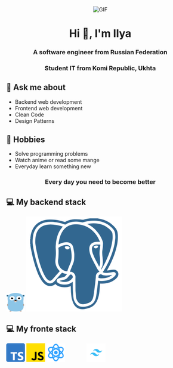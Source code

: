 <div align="center">
  <img hight="300" width="700" alt="GIF" align="center" src="https://64.media.tumblr.com/4af1c33d47b1d98601d269028afb3111/5f582e07b8071a3c-8a/s1280x1920/11bd4aafeb35646b6dd4b67375efdcb7ca39f6e2.gifv">
</div>

<h1 align="center">Hi 👋, I'm Ilya</h1>
<h3 align="center">A software engineer from Russian Federation</h3>
<h3 align="center">Student IT from Komi Republic, Ukhta</h3>

## 💬 Ask me about

- Backend web development
- Frontend web development
- Clean Code
- Design Patterns

## 📅 Hobbies

- Solve programming problems
- Watch anime or read some mange
- Everyday learn something new

<h3 align="center">Every day you need to become better</h3>

## 💻 My backend stack

<a href="https://dotnet.microsoft.com/" title="Golang"><img width="50" height="50" src="icons/golang.png" /></a>
<a href="https://dotnet.microsoft.com/" title="PostgreSQL"><img src="icons/postgres.webp" /></a>

## 💻 My fronte stack

<a href="https://dotnet.microsoft.com/" title="TypeScript"><img width="50" height="50"  src="icons/ts.png" /></a>
<a href="https://dotnet.microsoft.com/" title="JavaScript"><img width="50" height="50"  src="icons/js.png" /></a>
<a href="https://dotnet.microsoft.com/" title="React"><img width="50" height="50"  src="icons/react.png" /></a>
<a href="https://dotnet.microsoft.com/" title="SCSS"><svg width="50" height="50" xmlns="http://www.w3.org/2000/svg" xmlns:xlink="http://www.w3.org/1999/xlink"><defs><circle id="a" cx="280.5" cy="280.5" r="280.5"/></defs><g fill="none" fill-rule="evenodd"><mask id="b" fill="#fff"><use xlink:href="#a"/></mask><use fill="#D1629B" xlink:href="#a"/><path d="M353.3 298c-47.9 84.2-82.9 123.3-105 117.2-18.5-6-46.8-42.5-16.4-94.9-21 12.3-32.3 19-33.7 20.2 8.4 16.1 10.6 51.3-7.5 78.3-18.2 27-52 43.4-84.7 34.3-10.6-3-26.6-24.8-12.8-55.4 12.1-27 60.9-52.4 73.6-58.7l3.5-2c-25.5-22.3-89.5-52.5-98.4-98.8-2.5-13.1 3.6-44.3 42-80.2C146 128 191 104.7 232.4 90c69.7-24.8 143.2-10.1 154.4 34.2 11 43.7-26.8 95.8-75.3 114.6-43.3 16.7-79 14-93.8 9.3-16.6-5.4-26.5-16.5-28.9-22.7-.9-2.4-2.5-6.6 0-8 1.6-.9 2.2-.6 6.5 4 4 4.4 20 16.2 50.6 12.8 80-9 128.3-71.2 113-104.7-10.7-23.4-72.3-34-149.7 4.2-94.1 46.9-99.2 85.5-100 100.2-2.2 40.4 49.8 61.7 78 91.7l1 1.2c3.4-1.8 26.9-15.6 70.4-41.4 9.4-7.7 16.7-7.2 22 1.5 6.2-6.8 9.1-12 8.8-15.6-.6-5.3 12.6 7.4 11.2 30-1.4 22.6-10.8 15.6-10.2 38.5-16-2.8-23.1-12.6-21.3-29.6-30.4 47.6-34 76.6-11 87.2 9 3.2 24.8-14.2 47.7-52.2a736.1 736.1 0 0 1 6.7-11.4c14.8-24.7 36.9-59.6 38.4-64 2.1-6 3.2-12.2 4.2-14.9 1-2.7 9.8-4.7 19.9-4.6 10.1 0 11.1 4.4 11.2 5.3.1 1-4.9 13-6 21.5-1 8.4 0 12.7 1 19.8.6 4.7 3.5 10.6 7 17.3 10.5-17.2 29-50 30.8-59.2a111 111 0 0 1 4.2-15c1-2.7 9.7-4.7 19.9-4.6 10 0 11 4.4 11.2 5.3 0 1-4.9 13-6 21.5-1.1 8.4 0 12.7 1 19.8.7 6.1 5.4 14.4 10.1 23.7 12.8-6.3 28-10.5 45.6-10.6 45.6-.3 71.3 29.2 70 56.3-.9 21.1-20.3 29.8-23.9 30.4-2.6.4-4 .5-4.4-1.5-.3-1.4.7-2 3.8-4 3-2 12.2-8.2 13.9-19.7 1.6-11.5-7-38.8-50.8-44a96.3 96.3 0 0 0-48.8 5.7c2.3 6 4 12.1 4.2 18.4.5 13.7-9 23.8-18.8 31-5.8 4.3-11.8 7.1-17 8.8-4 1.7-9.6 3.6-13.4 2.8-8.6-1.8-13-9.3-7.3-26 3.2-9 12.2-22.9 26.9-34.8-3.3-6.8-7.1-13.8-9-20.2a159.8 159.8 0 0 1-4.8-20.3s-12 25-27.6 47.6l-2.7 3.9c3 7 5.5 14.6 5.8 22.2a35.6 35.6 0 0 1-15.3 31.3 62 62 0 0 1-15.9 8.4 56.6 56.6 0 0 1-18.5 4.2c-4.8.3-9.6 0-12.3-2-3.7-2.8-4.1-6.2-2.2-10.9 1.7-4 13.6-17.6 23.6-29.6 2.9-3.3 5.5-6.7 7.8-10l4.8-6.3c-3.7-8-8.3-16.1-10.5-23.6-3.8-12.7-4.9-20.3-4.9-20.3l-4.4 5.1zm-186 111a62.8 62.8 0 0 0 15-61.7l-2.2 1.4-1 .6-9 5.4a231.7 231.7 0 0 0-34.2 25.5c-17.8 16.7-21.5 40-12.1 45.5 8.7 5 29-1 43.5-16.7zm193-30.2c6.1-3.9 19.7-13.3 19.7-27.4v-1.2c-3 4.1-6 7.8-8.5 11a509.3 509.3 0 0 1-15.3 17s-1.5 1.5-.9 1.9c1 .5 3-.2 5-1.3zm67.4-15.4c7.6-2.7 20.3-9.4 20.4-27.1a26 26 0 0 0-1.5-8.5 61.3 61.3 0 0 0-15 19.3c-5.2 11.5-5.5 15.2-4 16.3z" fill="#FFF" fill-rule="nonzero" mask="url(#b)"/></g></svg></a>
<a href="https://dotnet.microsoft.com/" title="TailwindCSS"><img  width="50" height="50" src="icons/tailwind.png" /></a>
